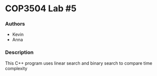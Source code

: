 # COP3504 Lab #5 

### Authors

- Kevin
- Anna

### Description

This C++ program uses linear search and binary search
to compare time complexity
